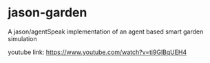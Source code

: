 # jason-garden
A jason/agentSpeak implementation of an agent based smart garden simulation

youtube link: https://www.youtube.com/watch?v=ti9GlBqUEH4
